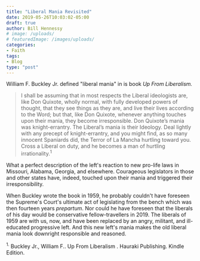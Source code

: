 ```yaml
---
title: "Liberal Mania Revisited"
date: 2019-05-26T10:03:02-05:00
draft: true
author: Bill Hennessy
# image: /uploads/
# featuredImage: /images/uploads/
categories: 
- Faith
tags:
- Blog
type: "post"
---
```


William F. Buckley Jr. defined "liberal mania" in is book *Up From Liberalism.*

> I shall be assuming that in most respects the Liberal ideologists are, like Don Quixote, wholly normal, with fully developed powers of thought, that they see things as they are, and live their lives according to the Word; but that, like Don Quixote, whenever anything touches upon their mania, they become irresponsible. Don Quixote’s mania was knight-errantry. The Liberal’s mania is their Ideology. Deal lightly with any precept of knight-errantry, and you might find, as so many innocent Spaniards did, the Terror of La Mancha hurtling toward you. Cross a Liberal on duty, and he becomes a man of hurtling irrationality.<sup>1</sup>

What a perfect description of the left's reaction to new pro-life laws in Missouri, Alabama, Georgia, and elsewhere. Courageous legislators in those and other states have, indeed, touched upon their mania and triggered their irresponsibility. 

When Buckley wrote the book in 1959, he probably couldn't have foreseen the Supreme's Court's ultimate act of legislating from the bench which was then fourteen years *prepartum*. Nor could he have foreseen that the liberals of his day would be conservative fellow-travellers in 2019. The liberals of 1959 are with us, now, and have been replaced by an angry, militant, and ill-educated progressive left. And this new left's mania makes the old liberal mania look downright responsible and reasoned. 



<sup>1.</sup> Buckley Jr., William F.. Up From Liberalism . Hauraki Publishing. Kindle Edition. 